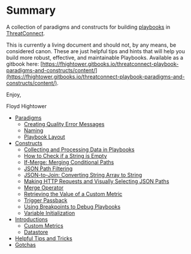# Summary

A collection of paradigms and constructs for building [playbooks](http://kb.threatconnect.com/customer/en/portal/articles/2744775-playbooks) in [ThreatConnect](https://app.threatconnect.com).

This is currently a living document and should not, by any means, be considered canon. These are just helpful tips and hints that will help you build more robust, effective, and maintainable Playbooks. Available as a gitbook here: [https://fhightower.gitbooks.io/threatconnect-playbook-paradigms-and-constructs/content/](https://fhightower.gitbooks.io/threatconnect-playbook-paradigms-and-constructs/content/).

Enjoy,

Floyd Hightower

* [Paradigms](paradigms/README.md)
    * [Creating Quality Error Messages](paradigms/error_messages.md)
    * [Naming](paradigms/naming.md)
    * [Playbook Layout](paradigms/layout.md)
* [Constructs](constructs/README.md)
    * [Collecting and Processing Data in Playbooks](constructs/collect_serialize_process.md)
    * [How to Check if a String is Empty](constructs/string_empty.md)
    * [If-Merge: Merging Conditional Paths](constructs/if_merge.md)
    * [JSON Path Filtering](constructs/json_filtering.md)
    * [JSON-to-Join: Converting String Array to String](constructs/json_to_join.md)
    * [Making HTTP Requests and Visually Selecting JSON Paths](constructs/http_request_json.md)
    * [Merge Operator](constructs/merge.md)
    * [Retrieving the Value of a Custom Metric](constructs/get_metric_value.md)
    * [Trigger Passback](constructs/trigger_passback.md)
    * [Using Breakpoints to Debug Playbooks](constructs/breakpoints.md)
    * [Variable Initialization](constructs/variable_initialization.md)
* [Introductions](introductions/README.md)
    * [Custom Metrics](introductions/custom_metrics.md)
    * [Datastore](introductions/datastore.md)
* [Helpful Tips and Tricks](tips/README.md)
* [Gotchas](gotchas/README.md)
